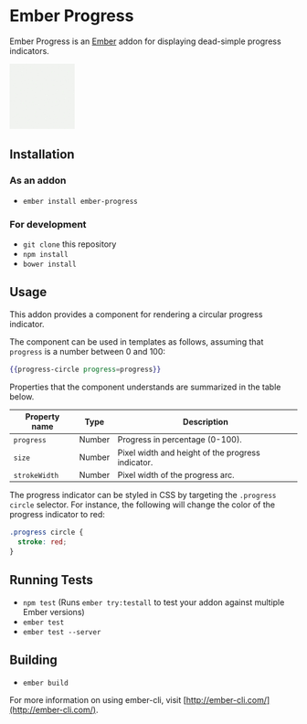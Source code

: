 # Ember Progress

Ember Progress is an [Ember](http://emberjs.com/) addon for displaying
dead-simple progress indicators.

![Example of a circular progress indicator](animations/progress-circle.gif)

## Installation

### As an addon

* `ember install ember-progress`

### For development

* `git clone` this repository
* `npm install`
* `bower install`

## Usage

This addon provides a component for rendering a circular progress indicator.

The component can be used in templates as follows, assuming that `progress` is a
number between 0 and 100:

```hbs
{{progress-circle progress=progress}}
```

Properties that the component understands are summarized in the table below.

| Property name          | Type   | Description                                       |
| ---------------------- | ------ | ------------------------------------------------- |
| `progress`             | Number | Progress in percentage (0-100).                   |
| `size`                 | Number | Pixel width and height of the progress indicator. |
| `strokeWidth`          | Number | Pixel width of the progress arc.                  |

The progress indicator can be styled in CSS by targeting the `.progress circle`
selector. For instance, the following will change the color of the progress
indicator to red:

```css
.progress circle {
  stroke: red;
}
```

## Running Tests

* `npm test` (Runs `ember try:testall` to test your addon against multiple Ember versions)
* `ember test`
* `ember test --server`

## Building

* `ember build`

For more information on using ember-cli, visit [http://ember-cli.com/](http://ember-cli.com/).
